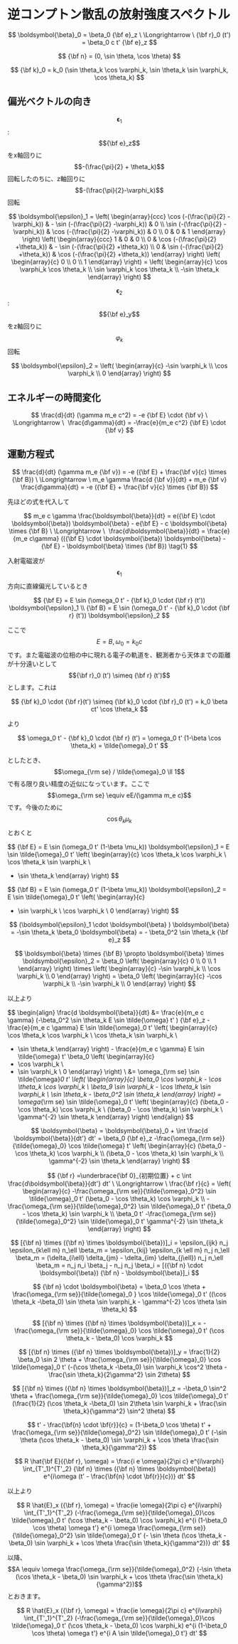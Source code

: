 # 逆コンプトン散乱の放射強度スペクトル

$$
\boldsymbol{\beta}_0 
= \beta_0 {\bf e}_z \ \Longrightarrow \ 
{\bf r}_0 (t') = \beta_0 c t' {\bf e}_z
$$

$$
{\bf n} = (0, \sin \theta, \cos \theta)
$$

$$
{\bf k}_0 = k_0 (\sin \theta_k \cos \varphi_k, \sin \theta_k \sin \varphi_k, \cos \theta_k)
$$

## 偏光ベクトルの向き

$$\boldsymbol{\epsilon}_1$$: $${\bf e}_z$$をx軸回りに$$-(\frac{\pi}{2} + \theta_k)$$回転したのちに、z軸回りに$$-(\frac{\pi}{2}-\varphi_k)$$回転

$$
\boldsymbol{\epsilon}_1 = 
\left( \begin{array}{ccc}
\cos (-(\frac{\pi}{2} -\varphi_k)) & - \sin (-(\frac{\pi}{2} -\varphi_k)) & 0 \\
\sin (-(\frac{\pi}{2} -\varphi_k)) & \cos (-(\frac{\pi}{2} -\varphi_k)) & 0 \\
0 & 0 & 1
\end{array} \right)
\left( \begin{array}{ccc}
1 & 0 & 0 \\
0 & \cos (-(\frac{\pi}{2} +\theta_k)) & - \sin (-(\frac{\pi}{2} +\theta_k)) \\
0 & \sin (-(\frac{\pi}{2} +\theta_k)) & \cos (-(\frac{\pi}{2} +\theta_k)) 
\end{array} \right)
\left( \begin{array}{c}
0 \\
0 \\
1
\end{array} \right) 
= \left( \begin{array}{c}
\cos \varphi_k \cos \theta_k \\
\sin \varphi_k \cos \theta_k \\
-\sin \theta_k
\end{array} \right) 
$$

$$\boldsymbol{\epsilon}_2$$: $${\bf e}_y$$をz軸回りに$$\varphi_k$$回転

$$
\boldsymbol{\epsilon}_2 
= \left( \begin{array}{c}
-\sin \varphi_k \\
\cos \varphi_k \\
0
\end{array} \right)
$$

## エネルギーの時間変化

$$
\frac{d}{dt} (\gamma m_e c^2) 
= -e {\bf E} \cdot {\bf v} \ \Longrightarrow \ 
\frac{d\gamma}{dt} 
= -\frac{e}{m_e c^2} {\bf E} \cdot {\bf v}
$$

## 運動方程式

$$
\frac{d}{dt} (\gamma m_e {\bf v}) = -e ({\bf E} + \frac{\bf v}{c} \times {\bf B}) \ \Longrightarrow \ 
m_e \gamma \frac{d {\bf v}}{dt} + m_e {\bf v} \frac{d\gamma}{dt} 
= -e ({\bf E} + \frac{\bf v}{c} \times {\bf B})
$$

先ほどの式を代入して

$$
m_e c \gamma \frac{\boldsymbol{\beta}}{dt} 
= e({\bf E} \cdot \boldsymbol{\beta}) \boldsymbol{\beta} - e{\bf E} - c \boldsymbol{\beta} \times {\bf B} \ \Longrightarrow \ 
\frac{d\boldsymbol{\beta}}{dt} 
= \frac{e}{m_e c\gamma} (({\bf E} \cdot \boldsymbol{\beta}) \boldsymbol{\beta} - {\bf E} - \boldsymbol{\beta} \times {\bf B}) \tag{1}
$$

入射電磁波が$$\boldsymbol{\epsilon}_1$$方向に直線偏光しているとき

$$
{\bf E} 
= E \sin (\omega_0 t' - {\bf k}_0 \cdot {\bf r} (t')) \boldsymbol{\epsilon}_1 \\
{\bf B} 
= E \sin (\omega_0 t' - {\bf k}_0 \cdot {\bf r} (t')) \boldsymbol{\epsilon}_2
$$

ここで$$E=B, \omega_0 = k_0 c$$です。また電磁波の位相の中に現れる電子の軌道を、観測者から天体までの距離が十分遠いとして$${\bf r}_0 (t') \simeq {\bf r} (t')$$とします。これは

$$
{\bf k}_0 \cdot {\bf r}(t') 
\simeq {\bf k}_0 \cdot {\bf r}_0 (t') 
= k_0 \beta ct' \cos \theta_k
$$

より

$$
\omega_0 t' - {\bf k}_0 \cdot {\bf r} (t') 
= \omega_0 t' (1-\beta \cos \theta_k) 
= \tilde{\omega}_0 t'
$$

としたとき、$$\omega_{\rm se} / \tilde{\omega}_0 \ll 1$$で有る限り良い精度の近似になっています。ここで$$\omega_{\rm se} \equiv eE/(\gamma m_e c)$$です。今後のために$$\cos \theta_k \mu_k$$とおくと

$$
{\bf E} 
= E \sin (\omega_0 t' (1-\beta \mu_k)) \boldsymbol{\epsilon}_1
= E \sin \tilde{\omega}_0 t' \left( \begin{array}{c}
\cos \theta_k \cos \varphi_k \\
\cos \theta_k \sin \varphi_k \\
- \sin \theta_k
\end{array} \right)
$$

$$
{\bf B} 
= E \sin (\omega_0 t' (1-\beta \mu_k)) \boldsymbol{\epsilon}_2
= E \sin \tilde{\omega}_0 t' \left( \begin{array}{c}
- \sin \varphi_k \\
\cos \varphi_k \\
0
\end{array} \right)
$$

$$
(\boldsymbol{\epsilon}_1 \cdot \boldsymbol{\beta} ) \boldsymbol{\beta} 
= -\sin \theta_k \beta_0 \boldsymbol{\beta} 
= - \beta_0^2 \sin \theta_k {\bf e}_z
$$

$$
\boldsymbol{\beta} \times {\bf B} \propto
\boldsymbol{\beta} \times \boldsymbol{\epsilon}_2 
= \beta_0 \left( \begin{array}{c}
0 \\
0 \\
1
\end{array} \right) \times \left( \begin{array}{c}
-\sin \varphi_k \\
\cos \varphi_k \\
0
\end{array} \right) 
= \beta_0 \left( \begin{array}{c}
-\cos \varphi_k \\
-\sin \varphi_k \\
0
\end{array} \right)
$$

以上より

$$
\begin{align}
\frac{d \boldsymbol{\beta}}{dt} 
&= \frac{e}{m_e c \gamma} (-\beta_0^2 \sin \theta_k E \sin \tilde{\omega} t' ) {\bf e}_z - \frac{e}{m_e c \gamma} E \sin \tilde{\omega}_0 t' \left( \begin{array}{c}
\cos \theta_k \cos \varphi_k \\
\cos \theta_k \sin \varphi_k \\
- \sin \theta_k
\end{array} \right) - \frac{e}{m_e c \gamma} E \sin \tilde{\omega} t' \beta_0 \left( \begin{array}{c}
- \cos \varphi_k \\
- \sin \varphi_k \\
0
\end{array} \right) \\
&= \omega_{\rm se} \sin \tilde{\omega}_0 t' \left( \begin{array}{c}
\beta_0 \cos \varphi_k - \cos \theta_k \cos \varphi_k \\
\beta_9 \sin \varphi_k - \cos \theta_k \sin \varphi_k \\
\sin \theta_k - \beta_0^2 \sin \theta_k
\end{array} \right) 
= \omega_{\rm se} \sin \tilde{\omega}_0 t' \left( \begin{array}{c}
(\beta_0 -\cos \theta_k) \cos \varphi_k \\
(\beta_0 - \cos \theta_k) \sin \varphi_k \\
\gamma^{-2} \sin \theta_k
\end{array} \right)
\end{align}
$$

$$
\boldsymbol{\beta} 
= \boldsymbol{\beta}_0 + \int \frac{d \boldsymbol{\beta}}{dt'} dt' 
= \beta_0 {\bf e}_z -\frac{\omega_{\rm se}}{\tilde{\omega}_0} \cos \tilde{\omega} t' \left( \begin{array}{c}
(\beta_0 -\cos \theta_k) \cos \varphi_k \\
(\beta_0 - \cos \theta_k) \sin \varphi_k \\
\gamma^{-2} \sin \theta_k
\end{array} \right)
$$

$$
{\bf r} 
=\underbrace{\bf 0}_{初期位置} + c \int \frac{d\boldsymbol{\beta}}{dt'} dt' \ \Longrightarrow \ \frac{\bf r}{c} 
= \left( \begin{array}{c}
-\frac{\omega_{\rm se}}{\tilde{\omega}_0^2} \sin \tilde{\omega}_0 t' (\beta_0 - \cos \theta_k) \cos \varphi_k \\
-\frac{\omega_{\rm se}}{\tilde{\omega}_0^2} \sin \tilde{\omega}_0 t' (\beta_0 - \cos \theta_k) \sin \varphi_k \\
\beta_0 t' -\frac{\omega_{\rm se}}{\tilde{\omega}_0^2} \sin \tilde{\omega}_0 t' \gamma^{-2} \sin \theta_k
\end{array} \right)
$$

$$
[{\bf n} \times ({\bf n} \times \boldsymbol{\beta})]_i 
= \epsilon_{ijk} n_j \epsilon_{k\ell m} n_\ell \beta_m 
= \epsilon_{kij} \epsilon_{k \ell m} n_j n_\ell \beta_m 
= (\delta_{i\ell} \delta_{jm} - \delta_{im} \delta_{j\ell}) n_j n_\ell \beta_m 
= n_j n_i \beta_j - n_j n_j \beta_i 
= [({\bf n} \cdot \boldsymbol{\beta}) {\bf n} - \boldsymbol{\beta}]_i
$$

$$
{\bf n} \cdot \boldsymbol{\beta} 
= \beta_0 \cos \theta + \frac{\omega_{\rm se}}{\tilde{\omega}_0 } \cos \tilde{\omega}_0 t' ((\cos \theta_k -\beta_0) \sin \theta \sin \varphi_k - \gamma^{-2} \cos \theta \sin \theta_k)
$$

$$
[{\bf n} \times ({\bf n} \times \boldsymbol{\beta})]_x 
= -\frac{\omega_{\rm se}}{\tilde{\omega}_0} \cos \tilde{\omega}_0 t' (\cos \theta_k - \beta_0) \cos \varphi_k
$$

$$
[{\bf n} \times ({\bf n} \times \boldsymbol{\beta})]_y 
= \frac{1}{2} \beta_0 \sin 2 \theta + \frac{\omega_{\rm se}}{\tilde{\omega}_0} \cos \tilde{\omega}_0 t' (-(\cos \theta_k -\beta_0) \sin \varphi_k \cos^2 \theta - \frac{\sin \theta_k}{2\gamma^2} \sin 2\theta)
$$

$$
[{\bf n} \times ({\bf n} \times \boldsymbol{\beta})]_z 
= -\beta_0 \sin^2 \theta + \frac{\omega_{\rm se}}{\tilde{\omega}_0} \cos \tilde{\omega}_0 t' (\frac{1}{2} (\cos \theta_k -\beta_0) \sin 2\theta \sin \varphi_k + \frac{\sin \theta_k}{\gamma^2} \sin^2 \theta)
$$

$$
t' - \frac{\bf{n} \cdot \bf{r}}{c} 
= (1-\beta_0 \cos \theta) t' + \frac{\omega_{\rm se}}{\tilde{\omega}_0^2} \sin \tilde{\omega}_0 t' (-\sin \theta (\cos \theta_k - \beta_0) \sin \varphi_k + \cos \theta \frac{\sin \theta_k}{\gamma^2})
$$

$$
R \hat{\bf E}({\bf r}, \omega) 
= \frac{i e \omega}{2\pi c} e^{i\varphi} \int_{T'_1}^{T'_2} {\bf n} \times ({\bf n} \times \boldsymbol{\beta}) e^{i\omega (t' - \frac{\bf{n} \cdot \bf{r}}{c})} dt'
$$

以上より

$$
R \hat{E}_x ({\bf r}, \omega) 
= \frac{ie \omega}{2\pi c} e^{i\varphi} \int_{T'_1}^{T'_2} (-\frac{\omega_{\rm se}}{\tilde{\omega}_0}\cos \tilde{\omega}_0 t' (\cos \theta_k - \beta_0) \cos \varphi_k) e^{i (1-\beta_0 \cos \theta) \omega t'} e^{i \omega \frac{\omega_{\rm se}}{\tilde{\omega}_0^2} \sin \tilde{\omega}_0 t' (- \sin \theta (\cos \theta_k -\beta_0) \sin \varphi_k + \cos \theta \frac{\sin \theta_k}{\gamma^2})} dt'
$$


以降、$$A \equiv \omega \frac{\omega_{\rm se}}{\tilde{\omega}_0^2} (-\sin \theta (\cos \theta_k - \beta_0) \sin \varphi_k + \cos \theta \frac{\sin \theta_k}{\gamma^2})$$とおきます。

$$
R \hat{E}_x ({\bf r}, \omega) 
= \frac{ie \omega}{2\pi c} e^{i\varphi} \int_{T'_1}^{T'_2} (-\frac{\omega_{\rm se}}{\tilde{\omega}_0}\cos \tilde{\omega}_0 t' (\cos \theta_k - \beta_0) \cos \varphi_k) e^{i (1-\beta_0 \cos \theta) \omega t'} e^{i A \sin \tilde{\omega}_0 t'} dt'
$$

